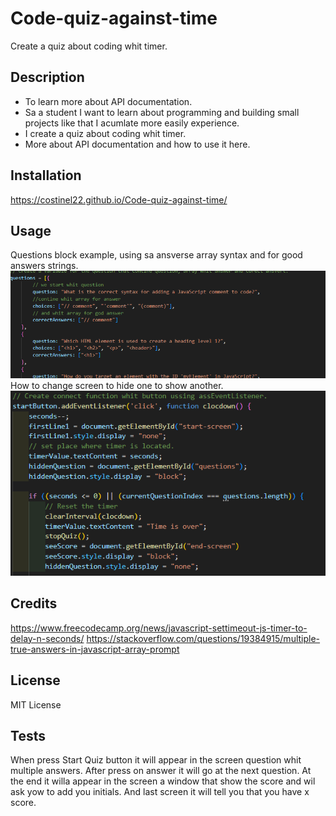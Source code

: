 # Code-quiz-against-time
Create a quiz about coding whit timer.
## Description


- To learn more about API documentation.
- Sa a student I want to learn about programming and building small projects like that I acumlate more easily experience.
- I create a quiz about coding whit timer.
- More about API documentation and how to use it here.



## Installation

https://costinel22.github.io/Code-quiz-against-time/


## Usage
Questions block example, using sa ansverse array syntax and for good answers strings. 
 ![alt text](./assets/images/questions.png)
 How to change screen to hide one to show another.
 ![alt text](./assets/images/screen.png)

## Credits
https://www.freecodecamp.org/news/javascript-settimeout-js-timer-to-delay-n-seconds/
https://stackoverflow.com/questions/19384915/multiple-true-answers-in-javascript-array-prompt

## License

MIT License

## Tests

When press Start Quiz button it will appear in the screen question whit multiple answers.
After press on answer it will go at the next question.
At the end it willa appear in the screen a window that show the score and wil ask yow to add you initials.
And last screen it will tell you that you have x score.